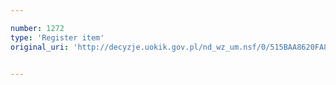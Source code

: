 ```yaml
---

number: 1272
type: 'Register item'
original_uri: 'http://decyzje.uokik.gov.pl/nd_wz_um.nsf/0/515BAA8620FA8921C125739A002D4B40?OpenDocument'


---
```



